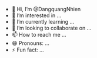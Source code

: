 - 👋 Hi, I’m @DangquangNhien
- 👀 I’m interested in ...
- 🌱 I’m currently learning ...
- 💞️ I’m looking to collaborate on ...
- 📫 How to reach me ...
- 😄 Pronouns: ...
- ⚡ Fun fact: ...

<!---
DangquangNhien/DangquangNhien is a ✨ special ✨ repository because its `README.md` (this file) appears on your GitHub profile.
You can click the Preview link to take a look at your changes.
--->
